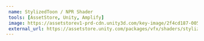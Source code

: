 ```yaml
---
 name: StylizedToon / NPR Shader
 tools: [AssetStore, Unity, Amplify]
 image: https://assetstorev1-prd-cdn.unity3d.com/key-image/2f4cd187-005a-4ee1-87ab-ee09b2f7218e.webp
 external_url: https://assetstore.unity.com/packages/vfx/shaders/stylizedtoon-npr-shader-225921
---
```

